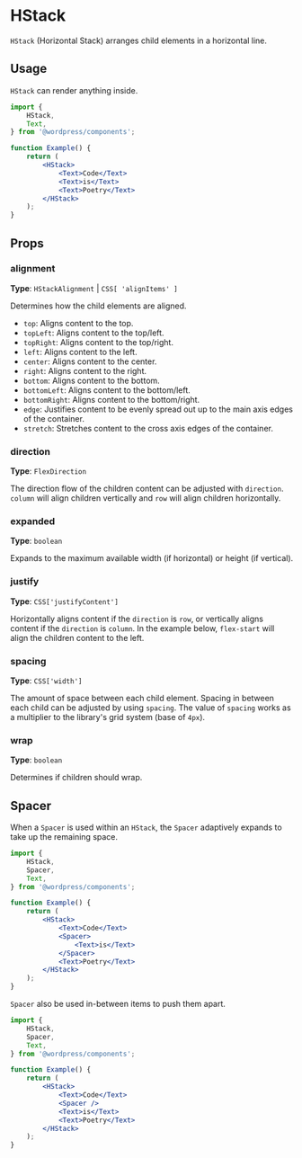 # HStack

`HStack` (Horizontal Stack) arranges child elements in a horizontal line.

## Usage

`HStack` can render anything inside.

```jsx
import {
	HStack,
	Text,
} from '@wordpress/components';

function Example() {
	return (
		<HStack>
			<Text>Code</Text>
			<Text>is</Text>
			<Text>Poetry</Text>
		</HStack>
	);
}
```

## Props

### alignment

**Type**: `HStackAlignment` | `CSS[ 'alignItems' ]`

Determines how the child elements are aligned.

-   `top`: Aligns content to the top.
-   `topLeft`: Aligns content to the top/left.
-   `topRight`: Aligns content to the top/right.
-   `left`: Aligns content to the left.
-   `center`: Aligns content to the center.
-   `right`: Aligns content to the right.
-   `bottom`: Aligns content to the bottom.
-   `bottomLeft`: Aligns content to the bottom/left.
-   `bottomRight`: Aligns content to the bottom/right.
-   `edge`: Justifies content to be evenly spread out up to the main axis edges of the container.
-   `stretch`: Stretches content to the cross axis edges of the container.

### direction

**Type**: `FlexDirection`

The direction flow of the children content can be adjusted with `direction`. `column` will align children vertically and `row` will align children horizontally.

### expanded

**Type**: `boolean`

Expands to the maximum available width (if horizontal) or height (if vertical).

### justify

**Type**: `CSS['justifyContent']`

Horizontally aligns content if the `direction` is `row`, or vertically aligns content if the `direction` is `column`.
In the example below, `flex-start` will align the children content to the left.

### spacing

**Type**: `CSS['width']`

The amount of space between each child element. Spacing in between each child can be adjusted by using `spacing`.
The value of `spacing` works as a multiplier to the library's grid system (base of `4px`).

### wrap

**Type**: `boolean`

Determines if children should wrap.

## Spacer

When a `Spacer` is used within an `HStack`, the `Spacer` adaptively expands to take up the remaining space.

```jsx
import {
	HStack,
	Spacer,
	Text,
} from '@wordpress/components';

function Example() {
	return (
		<HStack>
			<Text>Code</Text>
			<Spacer>
				<Text>is</Text>
			</Spacer>
			<Text>Poetry</Text>
		</HStack>
	);
}
```

`Spacer` also be used in-between items to push them apart.

```jsx
import {
	HStack,
	Spacer,
	Text,
} from '@wordpress/components';

function Example() {
	return (
		<HStack>
			<Text>Code</Text>
			<Spacer />
			<Text>is</Text>
			<Text>Poetry</Text>
		</HStack>
	);
}
```
